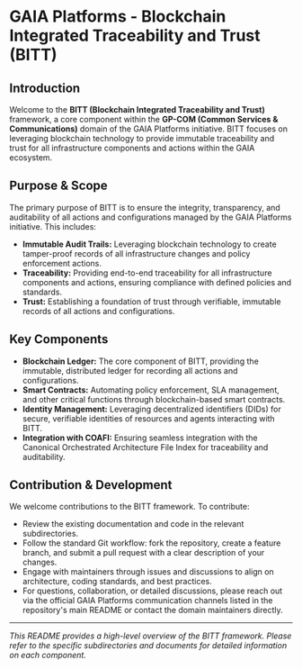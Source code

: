 # GAIA Platforms - Blockchain Integrated Traceability and Trust (BITT)

## Introduction

Welcome to the **BITT (Blockchain Integrated Traceability and Trust)** framework, a core component within the **GP-COM (Common Services & Communications)** domain of the GAIA Platforms initiative. BITT focuses on leveraging blockchain technology to provide immutable traceability and trust for all infrastructure components and actions within the GAIA ecosystem.

## Purpose & Scope

The primary purpose of BITT is to ensure the integrity, transparency, and auditability of all actions and configurations managed by the GAIA Platforms initiative. This includes:

* **Immutable Audit Trails:** Leveraging blockchain technology to create tamper-proof records of all infrastructure changes and policy enforcement actions.
* **Traceability:** Providing end-to-end traceability for all infrastructure components and actions, ensuring compliance with defined policies and standards.
* **Trust:** Establishing a foundation of trust through verifiable, immutable records of all actions and configurations.

## Key Components

* **Blockchain Ledger:** The core component of BITT, providing the immutable, distributed ledger for recording all actions and configurations.
* **Smart Contracts:** Automating policy enforcement, SLA management, and other critical functions through blockchain-based smart contracts.
* **Identity Management:** Leveraging decentralized identifiers (DIDs) for secure, verifiable identities of resources and agents interacting with BITT.
* **Integration with COAFI:** Ensuring seamless integration with the Canonical Orchestrated Architecture File Index for traceability and auditability.

## Contribution & Development

We welcome contributions to the BITT framework. To contribute:

* Review the existing documentation and code in the relevant subdirectories.
* Follow the standard Git workflow: fork the repository, create a feature branch, and submit a pull request with a clear description of your changes.
* Engage with maintainers through issues and discussions to align on architecture, coding standards, and best practices.
* For questions, collaboration, or detailed discussions, please reach out via the official GAIA Platforms communication channels listed in the repository's main README or contact the domain maintainers directly.

---

*This README provides a high-level overview of the BITT framework. Please refer to the specific subdirectories and documents for detailed information on each component.*
